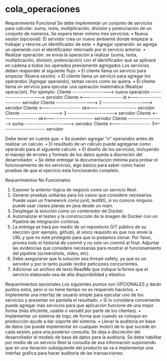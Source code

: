 # cola_operaciones

Requerimiento Funcional
Se debe implementar un conjunto de servicios para calcular: suma, resta, multiplicación, división y potenciación de un conjunto de números.
Se espera tener mínimo tres servicios:
•	Nueva sesión (opcional): El servidor crea un nuevo ambiente donde empezar a trabajar y retorna un identificador de este.
•	Agregar operando: se agrega un operando con el identificador retornado por el servicio anterior.
•	Realizar operación: se envía la operación a realizar (suma, resta, multiplicación, división, potenciación) con el identificador que se aplicará en cadena a todos los operados previamente agregados
Los servicios deben responder al siguiente flujo:
•	El cliente llama un servicio para empezar (Nueva sesión).
•	El cliente llama un servicio para agregar los operandos (Agregar operando), tantas veces como se quiera.
•	El cliente llama un servicio para ejecutar una operación matemática (Realizar operación).
Por ejemplo:
Cliente ------------------> nueva operación ----------------------> servidor
Cliente <------------------ id <---------------------- servidor
Cliente ------------------> 2 ----------------------> servidor
Cliente <------------------ ok<---------------------- servidor
Cliente ------------------> 3 ----------------------> servidor
Cliente <------------------ ok<---------------------- servidor
Cliente ------------------> suma ----------------------> servidor
Cliente <------------------ 5<---------------------- servidor



Debe tener en cuenta que:
•	Se pueden agregar “n” operandos antes de realizar un calculo.
•	El resultado de un cálculo puede agregarse como operando para el siguiente calculo.
•	El diseño de los servicios, incluyendo el manejo de errores y formato de los datos queda a discreción del desarrollador.
•	Se debe entregar la documentación mínima para probar el funcionamiento de los servicios, algo básico para saber como hacer pruebas de que el ejercicio esta funcionando completo.

Requerimientos No Funcionales
1.	Exponer la anterior lógica de negocio como un servicio Rest.
2.	Generar pruebas unitarias para los casos que considere necesarios. Puede usan un framework como junit, testNG, si no conoce ninguno puede usar clases planas en java desde un main.
3.	Desplegar la solución como un contenedor de Docker.
4.	Automatizar el testeo y la construcción de la imagen de Docker con un Pipeline de integración continua.
5.	La entrega se hará por medio de un repositorio GIT público de su elección (por ejemplo, github), el único requisito es que nos envíe la URL y que no esté protegido para que lo podamos clonar.   Por favor, provea todo el historial de commit y no solo un commit al final. Adjuntar las evidencias que considere necesarias para mostrar el funcionamiento del pipeline (screenshots, video, etc).
6.	Debe asegurarse que la solución sea thread-safety, ya que es un servidor y por lo tanto puede recibir peticiones concurrentes.
7.	Adicionar un archivo de texto ReadMe que indique la forma que el servicio elaborado sea de alta disponibilidad y elástico.

Requerimientos opcionales
Los siguientes puntos son OPCIONALES y darán puntos extra, pero si no tiene tiempo no es requerido hacerlos.
•	Implemente una interfaz de usuario simple para ejecutar uno de los servicios y presentar en pantalla el resultado.
•	Si lo considera conveniente puede agregar más servicios para que aplicación funcione de una mejor forma (más eficiente, usable o versátil por parte de los clientes).
•	Implementar un sistema de logs, de forma que cuando se coloque en producción ayude a dar soporte del sistema.
•	Llevar la auditoria en base de datos (se puede implementar en cualquier motor) de lo que sucede en cada sesión, para una posterior consulta. Se deja a discreción del desarrollador el modelo de base de datos para la auditoria. Se debe habilitar por medio de un servicio Rest la consulta de esa información suponiendo que en una iteración subsiguiente del producto se va a implementar una interfaz gráfica para hacer auditoria de las transacciones. 
